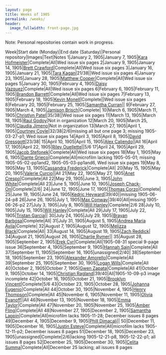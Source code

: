 ```yaml
---
layout: page
title: Weeks of 1905
permalink: /weeks/
header:
  image_fullwidth: front-page.jpg
---
```

Note: Personal repositories contain work in progress.

Week|Start date (Monday)|End date (Saturday)|Personal repository|Images|Text|Notes
1|January 2, 1905|January 7, 1905|[Kara Hofmeister](https://github.com/karahofmeister/dig-eg-gaz)|Complete|All|Wed issue six pages
2|January 9, 1905|January 14, 1905|[Brett Crawford](https://github.com/wbc13/dig-eg-gaz)|Complete|All|Wed issue six pages
3|January 16, 1905|January 21, 1905|[Tara Kagan](https://github.com/tkhagan/dig_eg)|21/38||Wed issue six pages
4|January 23, 1905|January 28, 1905|[Matthew Cooper](https://github.com/Mic15b/dig-eg-gaz)|Complete|All|Wed issue six pages
5|January 30, 1905|February 4, 1905|[Daisy Vazquez](https://github.com/dvazquez703/dig-eg-gaz)|Complete|All|Wed issue six pages
6|February 6, 1905|February 11, 1905|[Brandon Barrett](https://github.com/bcb14g/dig-eg-gaz)|Complete|All|Wed issue six pages
7|February 13, 1905|February 18, 1905|[Kevin Monell](https://github.com/knm15e/dig-eg-gaz)|Complete||Wed issue six pages
8|February 20, 1905|February 25, 1905|[Samantha Curran](https://github.com/samrcurran/dig-eg-gaz)||
9|February 27, 1905|March 4, 1905|[Jamison Brisch](https://github.com/jbrisch19/dig-eg-gaz)|Complete|
10|March 6, 1905|March 11, 1905|[Christlyn Patel](https://github.com/cpp15c/dig-eg-gaz)|35/38||Wed issue six pages
11|March 13, 1905|March 18, 1905|[Raul Godoy]()|Not in organization
12|March 20, 1905|March 25, 1905|[Claudia Jimeno](https://github.com/cjimeno)|Not in organization
13|March 27, 1905|April 1, 1905|[Courtney Coyle](https://github.com/courtneyelon)|32/38|2/6|missing all but one page 3; missing 1905-03-27-p1; Wed issue six pages
14|April 3, 1905|April 8, 1905|[David Gressgott](https://github.com/djdaviedave/dig-eg-gaz)|23/38|
15|April 10, 1905|April 15, 1905|[Alex Caliendo](https://github.com/RGOODY3210/dig-eg-gaz)||All
16|April 17, 1905|April 22, 1905|[Riley Ouellette](https://github.com/rouellette07/dig-eg-gaz)||5/6
17|April 24, 1905|April 29, 1905|[Jacob Stefonek](https://github.com/JacobStefonek/dig-eg-gaz)|Complete|All|Wed issue six pages
18|May 1, 1905|May 6, 1905|[Dante Grieco](https://github.com/dgg15/dig-eg-gaz)|Complete|All|microfilm lacking 1905-05-01; missing 1905-05-02-pp1and2, 1905-05-03-pp1and6, Wed issue six pages
19|May 8, 1905|May 13, 1905|[Cassandra Frederick](https://github.com/caf15b)|Complete|All|
20|May 15, 1905|May 20, 1905|[Valerie Curcio](https://github.com/valeriecurcio)||All
21|May 22, 1905|May 27, 1905|[Anet Crespo](https://github.com/ac15at/dig-eg-gaz)|Complete|All
22|May 29, 1905|June 3, 1905|[John White](https://github.com/jcw3/dig-eg-gaz)|Complete|All
23|June 5, 1905|June 10, 1905|[Joseph Chack-On](https://github.com/jochack/dig-eg-gaz)|Complete|2/6|
24|June 12, 1905|June 17, 1905|[Thomas Corzo](https://github.com/ThomasC24)|Complete|
25|June 19, 1905|June 24, 1905|[Kedric Heyward](https://github.com/Kheyward/dig-eg-gaz)|39/40||missing 1905-06-24-p8
26|June 26, 1905|July 1, 1905|[Max Conway](https://github.com/maxconwayfsu/dig-eg-gaz)|39/40|All|missing 1905-06-26-p2
27|July 3, 1905|July 8, 1905|[Will Hanley](https://github.com/whanley/digital-Egyptian-Gazette/tree/master/my-content)|Complete|2/6
28|July 10, 1905|July 15, 1905|[Will Hanley](https://github.com/whanley/digital-Egyptian-Gazette/tree/master/my-content)|Complete|All
29|July 17, 1905|July 22, 1905|[Tristan Garcia](https://github.com/tcg15)||
30|July 24, 1905|July 29, 1905|[Brayan Barbosa](https://github.com/brayanbar/dig-eg-gaz)|Complete|All|
31|July 31, 1905|August 5, 1905|[Andrea Maria Avila](https://github.com/ama15m)|Complete|
32|August 7, 1905|August 12, 1905|[Melizza Black](https://github.com/MelizzaBlack/dig-eg-gaz)|Complete|All|
33|August 14, 1905|August 19, 1905|[Zach Reddick](https://github.com/znr13)|
34|August 21, 1905|August 26, 1905|[Charlie Rymer](https://github.com/crymer)||
35|August 28, 1905|September 2, 1905|[Erek Cyr](https://github.com/ErekCyr/dig-eg-gaz)|Complete|All|1905-08-31 special 9-page issue
36|September 4, 1905|September 9, 1905|[Hannah Sain](https://github.com/hds15b/dig-eg-gaz)|Complete|All
37|September 11, 1905|September 16, 1905|unassigned|2/40|
38|September 18, 1905|September 23, 1905|[Alexander Amorello](https://github.com/AlexanderOlleroma/Dig_eg_gaz)|Complete|All
39|September 25, 1905|September 30, 1905|[Logan Wills](https://github.com/lcw16b/dig-eg-gaz)|Complete|All
40|October 2, 1905|October 7, 1905|[Gwen Zapata](https://github.com/Lionex/dig-eg-gaz)|Complete|All
41|October 9, 1905|October 14, 1905|[Christian Ragland](https://github.com/christianragland/dig-eg-gaz)|39/40|All|1905-10-09-p3 image incomplete
42|October 16, 1905|October 21, 1905|[Brooklyn Vincent](https://github.com/bjv15/dig-eg-gaz)|Complete|5/6
43|October 23, 1905|October 28, 1905|[Johanna Eugenio](https://github.com/jhannaeugenio/dig-eg-gaz)|Complete|All
44|October 30, 1905|November 4, 1905|[Henry Thompson](https://github.com/Hat15/Dig-eg-gaz)|Complete|All
45|November 6, 1905|November 11, 1905|[Olivia Evanoff](https://github.com/oliviaevanoff)||All
46|November 13, 1905|November 18, 1905|[Emma Taylor](https://github.com/ekt16/dig-eg-gaz)|Complete|All
47|November 20, 1905|November 25, 1905|[Amber Fling](https://github.com/alf15c/dig-eg-gaz)|Complete|All
48|November 27, 1905|December 2, 1905|[Samantha Lappin](https://github.com/Fibinocci1123/Dig-eg-gaz)|Complete|All|microfilm lacks 1905-11-28; December issues 8 pages
49|December 4, 1905|December 9, 1905|[Phill Dimacali](https://github.com/phillpd96)||
50|December 11, 1905|December 16, 1905|[Justin Esteve](https://github.com/jesteve3/dig-eg-gaz)|Complete|All|microfilm lacks 1905-12-11-p2; December issues 8 pages
51|December 18, 1905|December 23, 1905|unassigned|Complete|2/6|lacking 1905-12-21-p8, 1905-12-22-p1; all issues 8 pages
52|December 25, 1905|December 30, 1905|[Celita Summa](https://github.com/CelitaS/dig-eg-gaz)|Complete|All|December 25 lacking; all issues 8 pages
